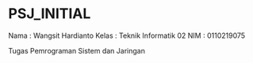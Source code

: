 # PSJ_INITIAL
Nama : Wangsit Hardianto
Kelas : Teknik Informatik 02
NIM : 0110219075

Tugas Pemrograman Sistem dan Jaringan
